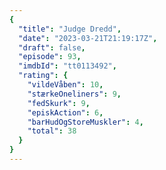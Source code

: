 ```yaml
---
{
  "title": "Judge Dredd",
  "date": "2023-03-21T21:19:17Z",
  "draft": false,
  "episode": 93,
  "imdbId": "tt0113492",
  "rating": {
    "vildeVåben": 10,
    "stærkeOneliners": 9,
    "fedSkurk": 9,
    "episkAction": 6,
    "barHudOgStoreMuskler": 4,
    "total": 38
  }
}
---
```


